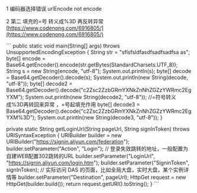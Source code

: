 1 编码器选择错误 urlEncode not encode

2 第二 填充的=号 转义成%3D 再反转异常 [https://www.codenong.com/6916805/](https://www.codenong.com/6916805/)

\`\`\`
 public static void main(String[] args) throws UnsupportedEncodingException {
 String str = "sflsfsldfasdfsadfsadfsa as";
 byte[] encode = Base64.getEncoder().encode(str.getBytes(StandardCharsets.UTF\_8));
 String s = new String(encode, "utf-8");
 System.out.println(s);
 byte[] decode = Base64.getDecoder().decode(s);
 System.out.println(new String(decode, "utf-8"));
 byte[] decode2 = Base64.getDecoder().decode("c2Zsc2ZzbGRmYXNkZnNhZGZzYWRmc2EgYXM");
 System.out.println(new String(decode2, "utf-8"));
 //=符号转义成%3D再转回来异常 ，=号起填充作用
 byte[] decode3 = Base64.getDecoder().decode("c2Zsc2ZzbGRmYXNkZnNhZGZzYWRmc2EgYXM%3D");
 System.out.println(new String(decode3, "utf-8"));
 }


 private static String getLoginUrl(String pageUrl, String signInToken) throws URISyntaxException {
 URIBuilder builder = new URIBuilder("https://signin.aliyun.com/federation");
 builder.setParameter("Action", "Login");
 // 登录失效跳转的地址，一般配置为自建WEB配置302跳转的URL
 builder.setParameter("LoginUrl", "https://signin.aliyun.com/login.htm");
 builder.setParameter("SigninToken", signInToken);
 // 实际访问 DAS 的页面，比如全局大盘，实时大盘，某个实例详情等
 builder.setParameter("Destination", pageUrl);
 HttpGet request = new HttpGet(builder.build());
 return request.getURI().toString();
 }
\`\`\`